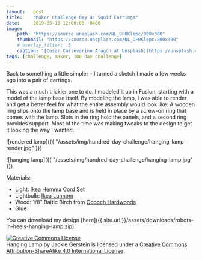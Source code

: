 ```yaml
---
layout:   post
title:    "Maker Challenge Day 4: Squid Earrings"
date:     2019-05-13 12:00:00 -0400
image:
    path: "https://source.unsplash.com/NL_DF0Klepc/800x300"
    thumbnail: "https://source.unsplash.com/NL_DF0Klepc/800x300"
    # overlay_filter: .5
    caption: "[Cesar Carlevarino Aragon at Unsplash](https://unsplash.com/photos/NL_DF0Klepc)"
tags: [challenge, maker, 100 day challenge]
---
```

Back to something a little simpler - I turned a sketch I made a few weeks ago into a pair of earrings.

This was a much trickier one to do. I modeled it up in Fusion, starting with a model of the lamp base itself. By modeling the lamp, I was able to render and get a better feel for what the entire assembly would look like. A wooden ring slips onto the lamp base and is held in place by a screw-on ring that comes with the lamp. Slots in the ring hold the panels, and a second ring provides support. Most of the time was making tweaks to the design to get it looking the way I wanted.

![rendered lamp]({{ "/assets/img/hundred-day-challenge/hanging-lamp-render.jpg" }})

![hanging lamp]({{ "/assets/img/hundred-day-challenge/hanging-lamp.jpg" }})

Materials:

* Light: [Ikea Hemma Cord Set](https://www.ikea.com/us/en/catalog/products/10175810/)
* Lightbulb: [Ikea Lunnom](https://www.ikea.com/us/en/catalog/products/60345023/)
* Wood: 1/8" Baltic Birch from [Ocooch Hardwoods](https://ocoochhardwoods.com/plywood/baltic-birch-plywood/)
* Glue

You can download my design [here]({{ site.url }}/assets/downloads/robots-in-heels-hanging-lamp.zip).

<!-- Licensing info -->
<a rel="license" href="http://creativecommons.org/licenses/by-sa/4.0/"><img alt="Creative Commons License" style="border-width:0" src="https://i.creativecommons.org/l/by-sa/4.0/88x31.png" /></a><br /><span xmlns:dct="http://purl.org/dc/terms/" property="dct:title">Hanging Lamp</span> by <span xmlns:cc="http://creativecommons.org/ns#" property="cc:attributionName">Jackie Gerstein</span> is licensed under a <a rel="license" href="http://creativecommons.org/licenses/by-sa/4.0/">Creative Commons Attribution-ShareAlike 4.0 International License</a>.
